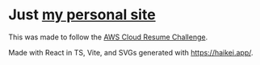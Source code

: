 # Just [my personal site](https://josh.barrette.dev)

This was made to follow the [AWS Cloud Resume Challenge](https://cloudresumechallenge.dev/docs/the-challenge/aws/).

Made with React in TS, Vite, and SVGs generated with https://haikei.app/.
